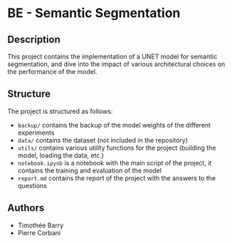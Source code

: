 # BE - Semantic Segmentation

## Description
This project contains the implementation of a UNET model for semantic segmentation, and dive into the impact of various architectural choices on the performance of the model.

## Structure
The project is structured as follows:
- `backup/` contains the backup of the model weights of the different experiments
- `data/` contains the dataset (not included in the repository)
- `utils/` contains various utility functions for the project (building the model, loading the data, etc.)
- `notebook.ipynb` is a notebook with the main script of the project, it contains the training and evaluation of the model
- `report.md` contains the report of the project with the answers to the questions

## Authors
- Timothée Barry
- Pierre Corbani

